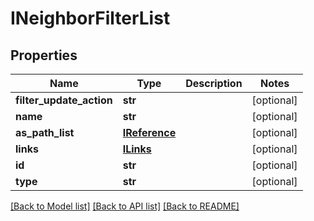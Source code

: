 # INeighborFilterList

## Properties
Name | Type | Description | Notes
------------ | ------------- | ------------- | -------------
**filter_update_action** | **str** |  | [optional] 
**name** | **str** |  | [optional] 
**as_path_list** | [**IReference**](IReference.md) |  | [optional] 
**links** | [**ILinks**](ILinks.md) |  | [optional] 
**id** | **str** |  | [optional] 
**type** | **str** |  | [optional] 

[[Back to Model list]](../README.md#documentation-for-models) [[Back to API list]](../README.md#documentation-for-api-endpoints) [[Back to README]](../README.md)


